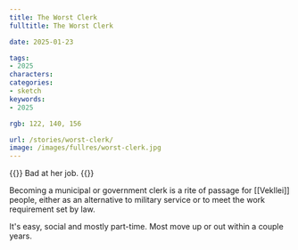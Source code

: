 ```yaml
---
title: The Worst Clerk
fulltitle: The Worst Clerk

date: 2025-01-23

tags:
- 2025
characters:
categories:
- sketch
keywords:
- 2025

rgb: 122, 140, 156

url: /stories/worst-clerk/
image: /images/fullres/worst-clerk.jpg
---
```

{{<note caption>}}
Bad at her job.
{{</note>}}

Becoming a municipal or government clerk is a rite of passage for [[Vekllei]] people, either as an alternative to military service or to meet the work requirement set by law.

It's easy, social and mostly part-time. Most move up or out within a couple years.